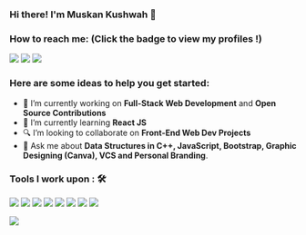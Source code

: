 ### Hi there! I'm Muskan Kushwah 👋

### How to reach me: <strong>(Click the badge to view my profiles !)</strong>

<a href="mailto:muskankushwah2566@gmail.com"><img src="https://img.shields.io/badge/muskankushwah2566@gmail.vom-%23D14836.svg?&style=for-the-badge&logo=gmail&logoColor=white"></a>
<a  href="https://instagram.com/smile_3975?utm_medium=copy_link"><img src="https://img.shields.io/badge/@smile_3975-%23E4405F.svg?&style=for-the-badge&logo=instagram&logoColor=white"></a>   <a href="https://www.linkedin.com/in/muskan-kushwah-a44143204/"><img src="https://img.shields.io/badge/Muskan20%Kushwah-%230077B5.svg?&style=for-the-badge&logo=linkedin&logoColor=white" ></a>   

### Here are some ideas to help you get started:

- 🔭 I’m currently working on <strong>Full-Stack Web Development</strong> and <strong>Open Source Contributions</strong>
- 🌱 I’m currently learning <strong>React JS</strong>
- 🔍 I’m looking to collaborate on <strong>Front-End Web Dev Projects</strong>
- 💬 Ask me about <strong>Data Structures in C++, JavaScript, Bootstrap, Graphic Designing (Canva), VCS and Personal Branding</strong>.

### Tools I work upon : 🛠

<img src="https://img.shields.io/badge/c++%20-%2300599C.svg?&style=for-the-badge&logo=c%2B%2B&logoColor=white">   <img src="https://img.shields.io/badge/javascript%20-%23323330.svg?&style=for-the-badge&logo=javascript&logoColor=%23F7DF1E">   <img src="https://img.shields.io/badge/html5%20-%23E34F26.svg?&style=for-the-badge&logo=html5&logoColor=white">   <img src="https://img.shields.io/badge/css3%20-%231572B6.svg?&style=for-the-badge&logo=css3&logoColor=white">   <img src="https://img.shields.io/badge/react%20-%2320232a.svg?&style=for-the-badge&logo=react&logoColor=%2361DAFB">   <img src="https://img.shields.io/badge/bootstrap%20-%23563D7C.svg?&style=for-the-badge&logo=bootstrap&logoColor=white">   <img src="https://img.shields.io/badge/git%20-%23F05033.svg?&style=for-the-badge&logo=git&logoColor=white"/>   <img src="http://img.shields.io/badge/-VS%20Code-000000?style=for-the-badge&logo=Visual-studio-code&logoColor=blue">

<img src="https://github-readme-stats.vercel.app/api?username=muskan2566&show_icons=true&title_color=03fc90&icon_color=03fc90&text_color=03fc90&bg_color=002b19">
